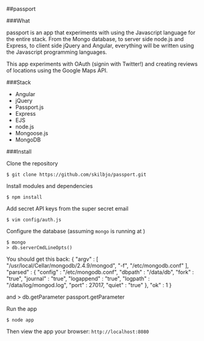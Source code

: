 ##passport

###What

passport is an app that experiments with using the Javascript language for the entire stack. From the Mongo database, to server side node.js and Express, to client side jQuery and Angular, everything will be written using the Javascript programming languages.

This app experiments with OAuth (signin with Twitter!) and creating reviews of locations using the Google Maps API.


###Stack

- Angular
- jQuery
- Passport.js
- Express
- EJS
- node.js
- Mongoose.js
- MongoDB

###Install

Clone the repository

	$ git clone https://github.com/skilbjo/passport.git
	
Install modules and dependencies
	
	$ npm install
	
Add secret API keys from the super secret email
	
	$ vim config/auth.js
	
Configure the database (assuming `mongo` is running at )

	$ mongo
	> db.serverCmdLineOpts()

You should get this back:
	{
	"argv" : [
		"/usr/local/Cellar/mongodb/2.4.9/mongod",
		"-f",
		"/etc/mongodb.conf"
	],
	"parsed" : {
		"config" : "/etc/mongodb.conf",
		"dbpath" : "/data/db",
		"fork" : "true",
		"journal" : "true",
		"logappend" : "true",
		"logpath" : "/data/log/mongod.log",
		"port" : 27017,
		"quiet" : "true"
	},
	"ok" : 1
	}

and
	> db.getParameter
	passport.getParameter
	
Run the app

	$ node app
	
Then view the app your browser:  `http://localhost:8080`